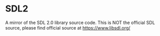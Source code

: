# SDL2
A mirror of the SDL 2.0 library source code. This is NOT the official SDL source, please find official source at https://www.libsdl.org/
